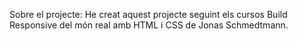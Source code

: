 Sobre el projecte:
He creat aquest projecte seguint els cursos Build Responsive del món real amb HTML i CSS de Jonas Schmedtmann.
